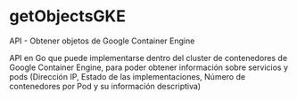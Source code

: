 # getObjectsGKE
API - Obtener objetos de Google Container Engine

API en Go que puede implementarse dentro del cluster de contenedores de Google Container Engine, para poder obtener información sobre servicios y pods (Dirección IP, Estado de las implementaciones, Número de contenedores por Pod y su información descriptiva)

